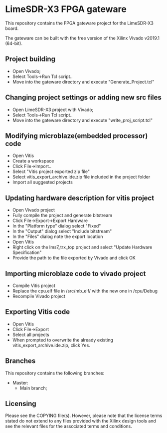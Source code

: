 # LimeSDR-X3 FPGA gateware

This repository contains the FPGA gateware project for the LimeSDR-X3 board.

The gateware can be built with the free version of the Xilinx Vivado v2019.1 (64-bit).

## Project building

* Open Vivado;
* Select Tools->Run Tcl script.. 
* Move into the gateware directory and execute "Generate_Project.tcl"

## Changing project settings or adding new src files

* Open LimeSDR-X3 project with Vivado;
* Select Tools->Run Tcl script.. 
* Move into the gateware directory and execute "write_proj_script.tcl"

## Modifying microblaze(embedded processor) code

* Open Vitis
* Create a workspace
* Click File->Import..
* Select "Vitis project exported zip file"
* Select vitis_export_archive.ide.zip file included in the project folder
* Import all suggested projects

## Updating hardware description for vitis project

* Open Vivado project
* Fully compile the project and generate bitstream
* Click File->Export->Export Hardware
* In the "Platform type" dialog select "Fixed"
* In the "Output" dialog select "Include bitstream"
* In the "Files" dialog note the export location
* Open Vitis
* Right click on the lms7_trx_top project and select "Update Hardware Specification"
* Provide the path to the file exported by Vivado and click OK

## Importing microblaze code to vivado project

* Compile Vitis project
* Replace the cpu.elf file in <repo dir>/src/mb_elf/ with the new one in <workspace dir>/cpu/Debug
* Recompile Vivado project

## Exporting Vitis code

* Open Vitis
* Click File->Export
* Select all projects
* When prompted to overwrite the already existing vitis_export_archive.ide.zip, click Yes.

## Branches

This repository contains the following branches:

* Master:
  * Main branch;

  
## Licensing

Please see the COPYING file(s). However, please note that the license terms stated do not extend to any files provided with the Xilinx design tools and see the relevant files for the associated terms and conditions.
